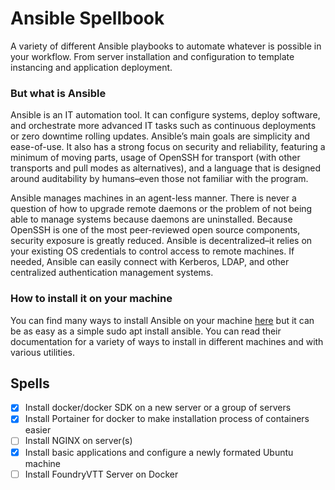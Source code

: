 # Ansible Spellbook
A variety of different Ansible playbooks to automate whatever is possible in your workflow. From server installation and configuration to template instancing and application deployment.

### __But what is Ansible__
Ansible is an IT automation tool. It can configure systems, deploy software, and orchestrate more advanced IT tasks such as continuous deployments or zero downtime rolling updates. Ansible’s main goals are simplicity and ease-of-use. It also has a strong focus on security and reliability, featuring a minimum of moving parts, usage of OpenSSH for transport (with other transports and pull modes as alternatives), and a language that is designed around auditability by humans–even those not familiar with the program.

Ansible manages machines in an agent-less manner. There is never a question of how to upgrade remote daemons or the problem of not being able to manage systems because daemons are uninstalled. Because OpenSSH is one of the most peer-reviewed open source components, security exposure is greatly reduced. Ansible is decentralized–it relies on your existing OS credentials to control access to remote machines. If needed, Ansible can easily connect with Kerberos, LDAP, and other centralized authentication management systems.

### __How to install it on your machine__
You can find many ways to install Ansible on your machine [here](https://docs.ansible.com/ansible/latest/installation_guide/intro_installation.html#installing-the-ansible-community-package) but it can be as easy as a simple sudo apt install ansible. You can read their documentation for a variety of ways to install in different machines and with various utilities.

## Spells
- [x] Install docker/docker SDK on a new server or a group of servers
- [x] Install Portainer for docker to make installation process of containers easier
- [ ] Install NGINX on server(s)
- [x] Install basic applications and configure a newly formated Ubuntu machine
- [ ] Install FoundryVTT Server on Docker
